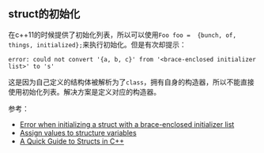 ## struct的初始化

在c++11的时候提供了初始化列表，所以可以使用`Foo foo =  {bunch, of, things, initialized};`来执行初始化。但是有次却提示：

```
error: could not convert '{a, b, c}' from '<brace-enclosed initializer list>' to 's'
```

这是因为自己定义的结构体被解析为了`class`，拥有自身的构造器，所以不能直接使用初始化列表。解决方案是定义对应的构造器。


参考：

- [Error when initializing a struct with a brace-enclosed initializer list](https://stackoverflow.com/questions/24751567/error-when-initializing-a-struct-with-a-brace-enclosed-initializer-list)
- [Assign values to structure variables](https://stackoverflow.com/questions/32698293/assign-values-to-structure-variables)
- [A Quick Guide to Structs in C++](https://ryanflynndev.medium.com/a-quick-guide-to-structs-in-c-72b0bb80e01e)